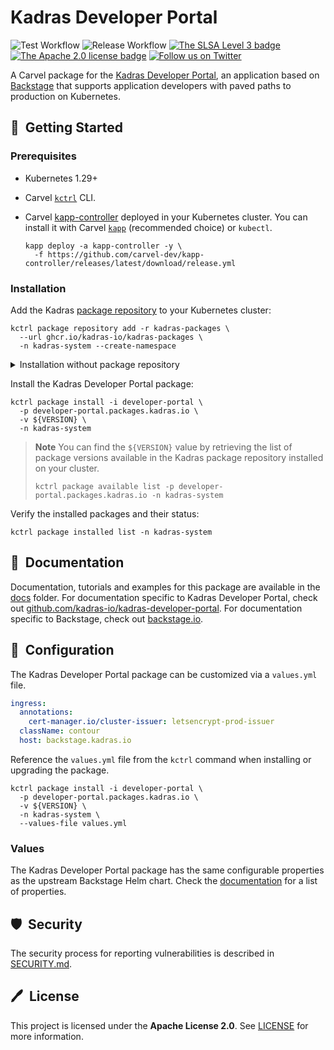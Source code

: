# Kadras Developer Portal

![Test Workflow](https://github.com/kadras-io/package-for-developer-portal/actions/workflows/test.yml/badge.svg)
![Release Workflow](https://github.com/kadras-io/package-for-developer-portal/actions/workflows/release.yml/badge.svg)
[![The SLSA Level 3 badge](https://slsa.dev/images/gh-badge-level3.svg)](https://slsa.dev/spec/v1.0/levels)
[![The Apache 2.0 license badge](https://img.shields.io/badge/License-Apache_2.0-blue.svg)](https://opensource.org/licenses/Apache-2.0)
[![Follow us on Twitter](https://img.shields.io/static/v1?label=Twitter&message=Follow&color=1DA1F2)](https://twitter.com/kadrasIO)

A Carvel package for the [Kadras Developer Portal](https://github.com/kadras-io/kadras-developer-portal), an application based on [Backstage](https://backstage.io) that supports application developers with paved paths to production on Kubernetes.

## 🚀&nbsp; Getting Started

### Prerequisites

* Kubernetes 1.29+
* Carvel [`kctrl`](https://carvel.dev/kapp-controller/docs/latest/install/#installing-kapp-controller-cli-kctrl) CLI.
* Carvel [kapp-controller](https://carvel.dev/kapp-controller) deployed in your Kubernetes cluster. You can install it with Carvel [`kapp`](https://carvel.dev/kapp/docs/latest/install) (recommended choice) or `kubectl`.

  ```shell
  kapp deploy -a kapp-controller -y \
    -f https://github.com/carvel-dev/kapp-controller/releases/latest/download/release.yml
  ```

### Installation

Add the Kadras [package repository](https://github.com/kadras-io/kadras-packages) to your Kubernetes cluster:

  ```shell
  kctrl package repository add -r kadras-packages \
    --url ghcr.io/kadras-io/kadras-packages \
    -n kadras-system --create-namespace
  ```

<details><summary>Installation without package repository</summary>
The recommended way of installing the Kadras Developer Portal package is via the Kadras <a href="https://github.com/kadras-io/kadras-packages">package repository</a>. If you prefer not using the repository, you can add the package definition directly using <a href="https://carvel.dev/kapp/docs/latest/install"><code>kapp</code></a> or <code>kubectl</code>.

  ```shell
  kubectl create namespace kadras-system
  kapp deploy -a developer-portal-package -n kadras-system -y \
    -f https://github.com/kadras-io/package-for-developer-portal/releases/latest/download/metadata.yml \
    -f https://github.com/kadras-io/package-for-developer-portal/releases/latest/download/package.yml
  ```
</details>

Install the Kadras Developer Portal package:

  ```shell
  kctrl package install -i developer-portal \
    -p developer-portal.packages.kadras.io \
    -v ${VERSION} \
    -n kadras-system
  ```

> **Note**
> You can find the `${VERSION}` value by retrieving the list of package versions available in the Kadras package repository installed on your cluster.
> 
>   ```shell
>   kctrl package available list -p developer-portal.packages.kadras.io -n kadras-system
>   ```

Verify the installed packages and their status:

  ```shell
  kctrl package installed list -n kadras-system
  ```

## 📙&nbsp; Documentation

Documentation, tutorials and examples for this package are available in the [docs](docs) folder.
For documentation specific to Kadras Developer Portal, check out [github.com/kadras-io/kadras-developer-portal](https://github.com/kadras-io/kadras-developer-portal).
For documentation specific to Backstage, check out [backstage.io](https://backstage.io).

## 🎯&nbsp; Configuration

The Kadras Developer Portal package can be customized via a `values.yml` file. 

  ```yaml
  ingress:
    annotations:
      cert-manager.io/cluster-issuer: letsencrypt-prod-issuer
    className: contour
    host: backstage.kadras.io
  ```

Reference the `values.yml` file from the `kctrl` command when installing or upgrading the package.

  ```shell
  kctrl package install -i developer-portal \
    -p developer-portal.packages.kadras.io \
    -v ${VERSION} \
    -n kadras-system \
    --values-file values.yml
  ```

### Values

The Kadras Developer Portal package has the same configurable properties as the upstream Backstage Helm chart. Check the [documentation](https://github.com/backstage/charts/tree/main/charts/backstage) for a list of properties.

## 🛡️&nbsp; Security

The security process for reporting vulnerabilities is described in [SECURITY.md](SECURITY.md).

## 🖊️&nbsp; License

This project is licensed under the **Apache License 2.0**. See [LICENSE](LICENSE) for more information.
